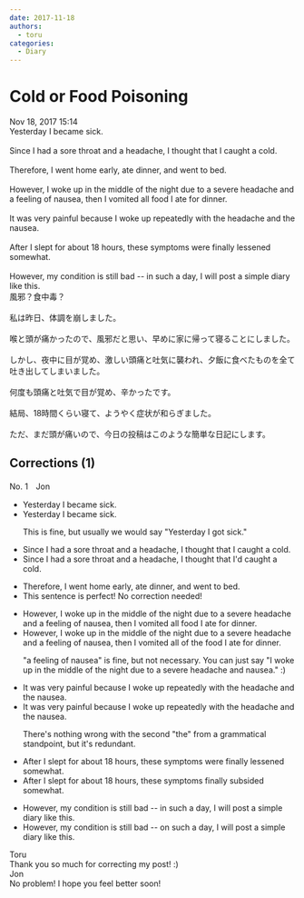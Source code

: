 ```yaml
---
date: 2017-11-18
authors:
  - toru
categories:
  - Diary
---
```


<h1 id="subject_show">Cold or Food Poisoning</h1>
<div class="date">Nov 18, 2017 15:14</div>
<div id="post"><div id="body_show_ori">
Yesterday I became sick.<br/><br/>Since I had a sore throat and a headache, I thought that I caught a cold.<br/><br/>Therefore, I went home early, ate dinner, and went to bed.<br/><br/>However, I woke up in the middle of the night due to a severe headache and a feeling of nausea, then I vomited all food I ate for dinner.<br/><br/>It was very painful because I woke up repeatedly with the headache and the nausea.<br/><br/>After I slept for about 18 hours, these symptoms were finally lessened somewhat.<br/><br/>However, my condition is still bad -- in such a day, I will post a simple diary like this.
</div></div>

<!-- more -->

<div id="post_ja"><div id="body_show_mo">
風邪？食中毒？<br/><br/>私は昨日、体調を崩しました。<br/><br/>喉と頭が痛かったので、風邪だと思い、早めに家に帰って寝ることにしました。<br/><br/>しかし、夜中に目が覚め、激しい頭痛と吐気に襲われ、夕飯に食べたものを全て吐き出してしまいました。<br/><br/>何度も頭痛と吐気で目が覚め、辛かったです。<br/><br/>結局、18時間くらい寝て、ようやく症状が和らぎました。<br/><br/>ただ、まだ頭が痛いので、今日の投稿はこのような簡単な日記にします。
</div></div>

## Corrections (1)
<div id="block"><div class="first_name"> No. 1　<span class="just_name">Jon</span></div><div id="block2">
<ul class="correction_field">
<li class="incorrect">Yesterday I became sick.</li>
<li class="corrected correct">
Yesterday I became sick.
<p class="correction_comment">This is fine, but usually we would say "Yesterday I got sick."</p>
</li>
</ul>
<ul class="correction_field">
<li class="incorrect">Since I had a sore throat and a headache, I thought that I caught a cold.</li>
<li class="corrected correct">
Since I had a sore throat and a headache, I thought <span class="sline"><span class="f_red">that </span></span>I<span class="f_red"><span class="f_bold">'d</span></span> caught a cold.
</li>
</ul>
<ul class="correction_field">
<li class="incorrect">Therefore, I went home early, ate dinner, and went to bed.</li>
<li class="corrected perfect">This sentence is perfect! No correction needed!</li>
</ul>
<ul class="correction_field">
<li class="incorrect">However, I woke up in the middle of the night due to a severe headache and a feeling of nausea, then I vomited all food I ate for dinner.</li>
<li class="corrected correct">
However, I woke up in the middle of the night due to a severe headache and <span class="f_blue"><span class="sline">a feeling of </span></span>nausea, then I vomited all <span class="f_red"><span class="f_bold">of the</span></span> food I ate for dinner.
<p class="correction_comment">"a feeling of nausea" is fine, but not necessary. You can just say "I woke up in the middle of the night due to a severe headache and nausea." :)</p>
</li>
</ul>
<ul class="correction_field">
<li class="incorrect">It was very painful because I woke up repeatedly with the headache and the nausea.</li>
<li class="corrected correct">
It was very painful because I woke up repeatedly with the headache and <span class="f_blue"><span class="sline">the </span></span>nausea.
<p class="correction_comment">There's nothing wrong with the second "the" from a grammatical standpoint, but it's redundant.</p>
</li>
</ul>
<ul class="correction_field">
<li class="incorrect">After I slept for about 18 hours, these symptoms were finally lessened somewhat.</li>
<li class="corrected correct">
After I slept for about 18 hours, these symptoms <span class="f_blue"><span class="f_bold">finally subsided</span></span> somewhat.
</li>
</ul>
<ul class="correction_field">
<li class="incorrect">However, my condition is still bad -- in such a day, I will post a simple diary like this.</li>
<li class="corrected correct">
However, my condition is still bad -- <span class="f_red"><span class="f_bold">on</span> </span>such a day, I will post a simple diary like this.
</li>
</ul>
</div><div class="name"><span class="just_name">Toru</span><br>
Thank you so much for correcting my post! :)
</div>
<div class="name"><span class="just_name">Jon</span><br>
No problem! I hope you feel better soon!
</div>
</div>
